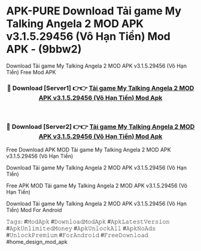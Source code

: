 # APK-PURE Download Tải game My Talking Angela 2 MOD APK v3.1.5.29456 (Vô Hạn Tiền) Mod APK - (9bbw2)
Download Tải game My Talking Angela 2 MOD APK v3.1.5.29456 (Vô Hạn Tiền) Free Mod APK

<div align="center">
<h3>🔴 Download [Server1] 👉👉 <a href="https://apk-comot.site?title=Tải_game_My_Talking_Angela_2_MOD_APK_v3.1.5.29456_(Vô_Hạn_Tiền)">Tải game My Talking Angela 2 MOD APK v3.1.5.29456 (Vô Hạn Tiền) Mod Apk</a></h3><br>

<h3>🔴 Download [Server2] 👉👉 <a href="https://apk-comot.site?title=Tải_game_My_Talking_Angela_2_MOD_APK_v3.1.5.29456_(Vô_Hạn_Tiền)">Tải game My Talking Angela 2 MOD APK v3.1.5.29456 (Vô Hạn Tiền) Mod Apk</a></h3>
</div>


Free Download APK MOD Tải game My Talking Angela 2 MOD APK v3.1.5.29456 (Vô Hạn Tiền)

Download Tải game My Talking Angela 2 MOD APK v3.1.5.29456 (Vô Hạn Tiền) 

Free APK MOD Tải game My Talking Angela 2 MOD APK v3.1.5.29456 (Vô Hạn Tiền) 

Download Tải game My Talking Angela 2 MOD APK v3.1.5.29456 (Vô Hạn Tiền) Mod For Android

𝚃𝚊𝚐𝚜: #𝙼𝚘𝚍𝙰𝚙𝚔 #𝙳𝚘𝚠𝚗𝚕𝚘𝚊𝚍𝙼𝚘𝚍𝙰𝚙𝚔 #𝙰𝚙𝚔𝙻𝚊𝚝𝚎𝚜𝚝𝚅𝚎𝚛𝚜𝚒𝚘𝚗 #𝙰𝚙𝚔𝚄𝚗𝚕𝚒𝚖𝚒𝚝𝚎𝚍𝙼𝚘𝚗𝚎𝚢 #𝙰𝚙𝚔𝚄𝚗𝚕𝚘𝚌𝚔𝙰𝚕𝚕 #𝙰𝚙𝚔𝙽𝚘𝙰𝚍𝚜 #𝚄𝚗𝚕𝚘𝚌𝚔𝙿𝚛𝚎𝚖𝚒𝚞𝚖 #𝙵𝚘𝚛𝙰𝚗𝚍𝚛𝚘𝚒𝚍 #𝙵𝚛𝚎𝚎𝙳𝚘𝚠𝚗𝚕𝚘𝚊𝚍 #home_design_mod_apk